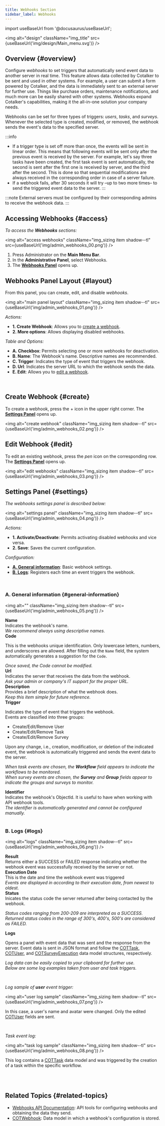 ```yaml
---
title: Webhooks Section
sidebar_label: Webhooks
---
```

import useBaseUrl from '@docusaurus/useBaseUrl';

<img alt="design" className="img_title" src={useBaseUrl('img/design/Main_menu.svg')} />


## Overview {#overview}

Configure _webhooks_ to set triggers that automatically send event data to another server in real time. This feature allows data collected by Cotalker to be sent and used in other systems. For example, a user can submit a form powered by Cotalker, and the data is immediately sent to an external server for further use. Things like purchase orders, maintenance notifications, and much more can be easily shared with other systems. Webhooks expand Cotalker's capabilities, making it the all-in-one solution your company needs.

Webhooks can be set for three types of triggers: _users_, _tasks_, and _surveys_. Whenever the selected type is created, modified, or removed, the webhook sends the event's data to the specified server.

:::info
- If a trigger type is set off more than once, the events will be sent in linear order. This means that following events will be sent only after the previous event is received by the server. For example, let's say three tasks have been created, the first task event is sent automatically, the second is sent after the first one is received by server, and the third after the second. This is done so that sequential modifications are always received in the corresponding order in case of a server failure.
- If a webhook fails, after 30 seconds it will try –up to two more times– to send the triggered event data to the server.
:::

:::note
External servers must be configured by their corresponding admins to receive the webhook data.
:::

## Accessing Webhooks {#access}

_To access the **Webhooks** sections:_

<img alt="access webhooks" className="img_sizing item shadow--tl" src={useBaseUrl('img/admin_webhooks_00.png')} />
<br/>

<div className="margin-left--lg">

1. Press <span className="badge badge--primary">Administrator</span> on the **Main Menu Bar**.
2. In the **Administrative Panel**, select <span className="badge badge--primary">Webhooks</span>.
3. The [**Webhooks Panel**](#layout) opens up.

</div>

<div className="alert alert--secondary">

## Webhooks Panel Layout {#layout}

From this panel, you can create, edit, and disable _webhooks_.

<img alt="main panel layout" className="img_sizing item shadow--tl" src={useBaseUrl('img/admin_webhooks_01.png')} />
<br/>

<div className="margin-left--lg">

_Actions:_
- **1. Create Webhook**: Allows you to [create a webhook](#create).
- **2. More options**: Allows displaying disabled webhooks.

_Table and Options:_
- **A. Checkbox**: Permits selecting one or more webhooks for deactivation.
- **B. Name**: The Webhook's name. Descriptive names are recommended.
- **C. Trigger**: Indicates the type of event that triggers the webhook.
- **D. Url**: Indicates the server URL to which the webhook sends the data.
- **E. Edit**: Allows you to [edit a webhook](#edit).

</div>

</div>
<br/>


## Create Webhook {#create}
To create a webhook, press the <span className="badge badge--primary">+</span> icon in the upper right corner. The [**Settings Panel**](#settings) opens up.

<img alt="create webhook" className="img_sizing item shadow--tl" src={useBaseUrl('img/admin_webhooks_02.png')} />
<br/>


## Edit Webhook {#edit}
To edit an existing webhook, press the _pen_ icon on the corresponding row. The [**Settings Panel**](#settings) opens up.

<img alt="edit webhooks" className="img_sizing item shadow--tl" src={useBaseUrl('img/admin_webhooks_03.png')} />
<br/>

<div className="alert alert--secondary">

## Settings Panel {#settings}

_The webhooks settings panel is described below:_

<img alt="settings panel" className="img_sizing item shadow--tl" src={useBaseUrl('img/admin_webhooks_04.png')} />
<br/>

<div className="margin-left--lg">

_Actions:_
- **1. Activate/Deactivate**: Permits activating disabled webhooks and vice versa.
- **2. Save**: Saves the current configuration.

_Configuration:_
- [**A. General information**](#general-information): Basic webhook settings.
- [**B. Logs**](#logs): Registers each time an event triggers the webhook.

</div>

</div>
<br/>

<div className="alert alert--secondary">

### A. General information {#general-information}

<img alt="" className="img_sizing item shadow--tl" src={useBaseUrl('img/admin_webhooks_05.png')} />
<br/>

<div className="container box">
<div className="row table-row-1">
<div className="col col--3"><b>Name</b></div>
<div className="col col--5">Indicates the webhook's name.</div>
<div className="col col--4"><em>We recommend always using descriptive names.</em></div>
</div>
<div className="row table-row-2">
<div className="col col--3"><b>Code</b></div>
<div className="col col--5">

This is the webhooks unique identification. Only lowercase letters, numbers, and underscores are allowed. After filling out the `Name` field, the system automatically generates a suggestion for the `Code`.

</div>
<div className="col col--4"><em>Once saved, the Code cannot be modified.</em></div>
</div>
<div className="row table-row-1">
<div className="col col--3"><b>Url</b></div>
<div className="col col--5">Indicates the server that receives the data from the webhook.</div>
<div className="col col--4"><em>Ask your admin or company's IT support for the proper URL.</em></div>
</div>
<div className="row table-row-2">
<div className="col col--3"><b>Description</b></div>
<div className="col col--5">Provides a brief description of what the webhook does.</div>
<div className="col col--4"><em>Keep this item simple for future reference.</em></div>
</div>
<div className="row table-row-1">
<div className="col col--3"><b>Trigger</b></div>
<div className="col col--5">

Indicates the type of event that triggers the webhook.  
Events are classified into three groups: 
- Create/Edit/Remove User
- Create/Edit/Remove Task
- Create/Edit/Remove Survey  

Upon any change, i.e., creation, modification, or deletion of the indicated event, the webhook is automatically triggered and sends the event data to the server.

</div>
<div className="col col--4"><em>

When _task_ events are chosen, the **Workflow** field appears to indicate the workflows to be monitored.  
When _survey_ events are chosen, the **Survey** and **Group** fields appear to indicate the groups and surveys to monitor.

</em></div>
</div>
<div className="row table-row-2">
<div className="col col--3"><b>Identifier</b></div>
<div className="col col--5">Indicates the webhook's ObjectId. It is useful to have when working with API webhook tools.</div>
<div className="col col--4"><em>The identifier is automatically generated and cannot be configured manually.</em></div>
</div>
</div>

</div>
<br/>

<div className="alert alert--secondary">

### B. Logs {#logs}

<img alt="logs" className="img_sizing item shadow--tl" src={useBaseUrl('img/admin_webhooks_06.png')} />
<br/>

<div className="container box">
<div className="row table-row-1">
<div className="col col--3"><b>Result</b></div>
<div className="col col--5">Returns either a SUCCESS or FAILED response indicating whether the webhook event was successfully received by the server or not.</div>
<div className="col col--4"><em></em></div>
</div>
<div className="row table-row-2">
<div className="col col--3"><b>Execution Date</b></div>
<div className="col col--5">This is the date and time the webhook event was triggered</div>
<div className="col col--4"><em>Events are displayed in according to their execution date, from newest to oldest.</em></div>
</div>
<div className="row table-row-1">
<div className="col col--3"><b>Status</b></div>
<div className="col col--5">Inicates the status code the server returned after being contacted by the webhook.</div>
<div className="col col--4"><em>

Status codes ranging from 200-209 are interpreted as a SUCCESS.  
Returned status codes in the range of 300's, 400's, 500's are considered as FAILED.

</em></div>
</div>
<div className="row table-row-2">
<div className="col col--3"><b>Logs</b></div>
<div className="col col--5">

Opens a panel with event data that was sent and the response from the server. Event data is sent in JSON format and follow the [COTTask](/docs/documentation/models/tasks/model_tasks), [COTUser](/docs/documentation/models/users/model_users), and [COTSurveyExecution](/docs/documentation/models/webhooks/survey_execution) data model structures, respectively.

</div>
<div className="col col--4"><em>

Log data can be easily copied to your clipboard for further use.  
Below are some log examples taken from _user_ and _task_ triggers.

</em></div>
</div>
<br/>

_Log sample of **user** event trigger:_

<img alt="user log sample" className="img_sizing item shadow--tl" src={useBaseUrl('img/admin_webhooks_07.png')} />
<br/>

<div className="margin-left--lg">

In this case, a user's name and avatar were changed. Only the edited [COTUser](/docs/documentation/models/users/model_users) fields are sent.

</div>
<br/>

_Task event log:_

<img alt="task log sample" className="img_sizing item shadow--tl" src={useBaseUrl('img/admin_webhooks_08.png')} />
<br/>

<div className="margin-left--lg">

This log contains a [COTTask](/docs/documentation/models/tasks/model_tasks) data model and was triggered by the creation of a task within the specific workflow.

</div>
<br/>

</div>

</div>
<br/>


## Related Topics {#related-topics}
- [Webhooks API Documentation](/docs/documentation/api/automations/webhooks): API tools for configuring webhooks and obtaining the data they send.
- [COTWebhook](/docs/documentation/models/webhooks/webhook): Data model in which a webhook's configuration is stored.